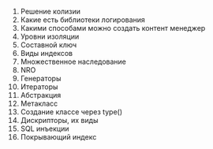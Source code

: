 
1. Решение колизии
2. Какие есть библиотеки логирования
3. Какими способами можно создать контент менеджер
4. Уровни изоляции
5. Составной ключ
6. Виды индексов
7. Множественное наследование
8. NRO
9. Генераторы
10. Итераторы
11. Абстракция
12. Метакласс
13. Создание классе через type()
14. Дискрипторы, их виды
15. SQL инъекции
16. Покрывающий индекс